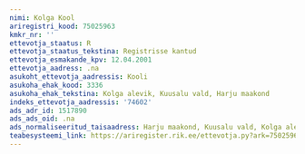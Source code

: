 ```yaml
---
nimi: Kolga Kool
ariregistri_kood: 75025963
kmkr_nr: ''
ettevotja_staatus: R
ettevotja_staatus_tekstina: Registrisse kantud
ettevotja_esmakande_kpv: 12.04.2001
ettevotja_aadress: .na
asukoht_ettevotja_aadressis: Kooli
asukoha_ehak_kood: 3336
asukoha_ehak_tekstina: Kolga alevik, Kuusalu vald, Harju maakond
indeks_ettevotja_aadressis: '74602'
ads_adr_id: 1517890
ads_ads_oid: .na
ads_normaliseeritud_taisaadress: Harju maakond, Kuusalu vald, Kolga alevik, Kooli
teabesysteemi_link: https://ariregister.rik.ee/ettevotja.py?ark=75025963&ref=rekvisiidid
---
```

